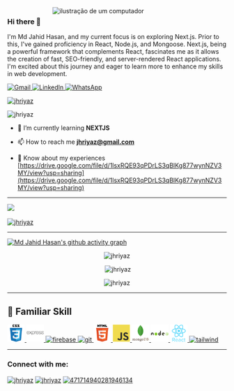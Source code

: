 
<img src="https://raw.githubusercontent.com/MicaelliMedeiros/micaellimedeiros/master/image/computer-illustration.png" alt="ilustração de um computador" min-width="400px" max-width="400px" width="400px" align="right">

### Hi there 👋
<p align="left"> 
 I'm Md Jahid Hasan, and my current focus is on exploring Next.js. Prior to this, I've gained proficiency in React, Node.js, and Mongoose. Next.js, being a powerful framework that complements React, fascinates me as it allows the creation of fast, SEO-friendly, and server-rendered React applications. I'm excited about this journey and eager to learn more to enhance my skills in web development.
</p>



<p align="left">
  <a href="mailto:jhriyaz@gmail.com" title="Gmail">
  <img src="https://img.shields.io/badge/-Gmail-FF0000?style=flat-square&labelColor=FF0000&logo=gmail&logoColor=white&link=LINK-DO-SEU-GMAIL" alt="Gmail"/></a><a href="https://www.linkedin.com/in/jhriyaz/"  title="LinkedIn">
  <img src="https://img.shields.io/badge/-Linkedin-0e76a8?style=flat-square&logo=Linkedin&logoColor=white&link=LINK-DO-SEU-LINKEDIN" alt="LinkedIn"/></a><a href="https://wa.me/+8801845336521" title="WhatsApp">
  <img src="https://img.shields.io/badge/-WhatsApp-25d366?style=flat-square&labelColor=25d366&logo=whatsapp&logoColor=white&link=API-DO-SEU-WHATSAPP" alt="WhatsApp"/></a> <p> <a href="https://twitter.com/jhriyaz" target="blank"><img src="https://img.shields.io/twitter/follow/jhriyaz?logo=twitter&style=for-the-badge" alt="jhriyaz" /></a> </p>

</p>
<p align="left"> <img src="https://komarev.com/ghpvc/?username=jhriyaz&label=Profile%20views&color=0e75b6&style=flat" alt="jhriyaz" /> </p>

- 🌱 I’m currently learning **NEXTJS**

- 📫 How to reach me **jhriyaz@gmail.com**

- 📄 Know about my experiences [https://drive.google.com/file/d/1lsxRQE93qPDrLS3qBlKg877wynNZV3MY/view?usp=sharing](https://drive.google.com/file/d/1lsxRQE93qPDrLS3qBlKg877wynNZV3MY/view?usp=sharing)


---


![](https://raw.githubusercontent.com/YOUR-USERNAME/YOUR-REPO-NAME/output/github-contribution-grid-snake.svg)


<p align="left"> <a href="https://github.com/ryo-ma/github-profile-trophy"><img src="https://github-profile-trophy.vercel.app/?username=jhriyaz" alt="jhriyaz" /></a> </p>


---



[![Md Jahid Hasan's github activity graph](https://github-readme-activity-graph.vercel.app/graph?username=jhriyaz&theme=material-palenight)](#)


<p   align="center" ><img src="https://github-readme-streak-stats.herokuapp.com/?user=jhriyaz&theme=material-palenight" alt="jhriyaz" /></p>




<p align="center" > &nbsp;<img  src="https://github-readme-stats.vercel.app/api?username=jhriyaz&show_icons=true&locale=en&theme=material-palenight" alt="jhriyaz" /></p>
<p  align="center"> <img  src="https://github-readme-stats.vercel.app/api/top-langs?username=jhriyaz&show_icons=true&locale=en&layout=compact&theme=material-palenight" alt="jhriyaz" /></p>


---


## 🚀 Familiar Skill
<p align="left"> <a href="https://www.w3schools.com/css/" target="_blank" rel="noreferrer"> <img src="https://raw.githubusercontent.com/devicons/devicon/master/icons/css3/css3-original-wordmark.svg" alt="css3" width="40" height="40"/> </a> <a href="https://expressjs.com" target="_blank" rel="noreferrer"> <img src="https://raw.githubusercontent.com/devicons/devicon/master/icons/express/express-original-wordmark.svg" alt="express" width="40" height="40"/> </a> <a href="https://firebase.google.com/" target="_blank" rel="noreferrer"> <img src="https://www.vectorlogo.zone/logos/firebase/firebase-icon.svg" alt="firebase" width="40" height="40"/> </a> <a href="https://git-scm.com/" target="_blank" rel="noreferrer"> <img src="https://www.vectorlogo.zone/logos/git-scm/git-scm-icon.svg" alt="git" width="40" height="40"/> </a> <a href="https://www.w3.org/html/" target="_blank" rel="noreferrer"> <img src="https://raw.githubusercontent.com/devicons/devicon/master/icons/html5/html5-original-wordmark.svg" alt="html5" width="40" height="40"/> </a> <a href="https://developer.mozilla.org/en-US/docs/Web/JavaScript" target="_blank" rel="noreferrer"> <img src="https://raw.githubusercontent.com/devicons/devicon/master/icons/javascript/javascript-original.svg" alt="javascript" width="40" height="40"/> </a> <a href="https://www.mongodb.com/" target="_blank" rel="noreferrer"> <img src="https://raw.githubusercontent.com/devicons/devicon/master/icons/mongodb/mongodb-original-wordmark.svg" alt="mongodb" width="40" height="40"/> </a> <a href="https://nodejs.org" target="_blank" rel="noreferrer"> <img src="https://raw.githubusercontent.com/devicons/devicon/master/icons/nodejs/nodejs-original-wordmark.svg" alt="nodejs" width="40" height="40"/> </a> <a href="https://reactjs.org/" target="_blank" rel="noreferrer"> <img src="https://raw.githubusercontent.com/devicons/devicon/master/icons/react/react-original-wordmark.svg" alt="react" width="40" height="40"/> </a> <a href="https://tailwindcss.com/" target="_blank" rel="noreferrer"> <img src="https://www.vectorlogo.zone/logos/tailwindcss/tailwindcss-icon.svg" alt="tailwind" width="40" height="40"/> </a> </p>



---

<h3 align="left">Connect with me:</h3>
<p align="left">
<a href="https://twitter.com/jhriyaz" target="blank"><img align="center" src="https://raw.githubusercontent.com/rahuldkjain/github-profile-readme-generator/master/src/images/icons/Social/twitter.svg" alt="jhriyaz" height="30" width="40" /></a>
<a href="https://linkedin.com/in/jhriyaz" target="blank"><img align="center" src="https://raw.githubusercontent.com/rahuldkjain/github-profile-readme-generator/master/src/images/icons/Social/linked-in-alt.svg" alt="jhriyaz" height="30" width="40" /></a>
<a href="https://discord.gg/471714940281946134" target="blank"><img align="center" src="https://raw.githubusercontent.com/rahuldkjain/github-profile-readme-generator/master/src/images/icons/Social/discord.svg" alt="471714940281946134" height="30" width="40" /></a>
</p>

